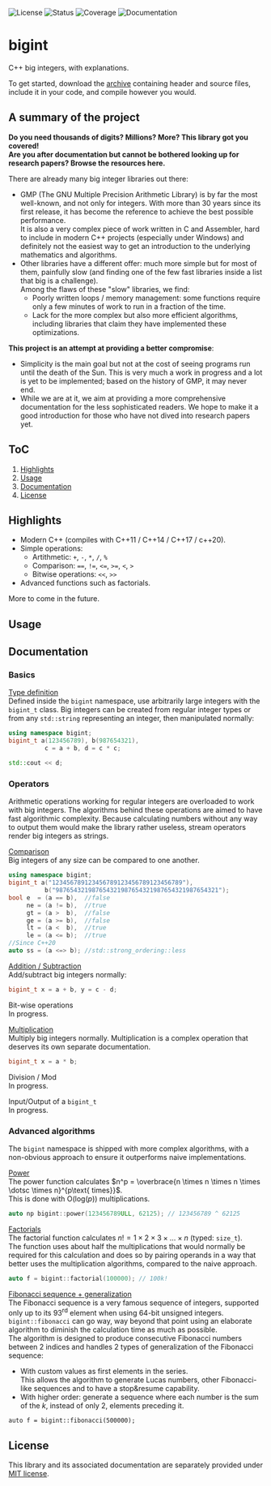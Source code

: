 ![License](https://img.shields.io/badge/License-MIT-blue)
![Status](https://img.shields.io/badge/Status-alpha_release-lightgray)
![Coverage](https://img.shields.io/badge/Coverage-100%25-limegreen)
![Documentation](https://img.shields.io/badge/Documentation-In_progress-orange)

# bigint

C++ big integers, with explanations.

To get started, download the [archive](https://github.com/AtmoFX/bigint/blob/master/source/bigint.zip) containing header and source files, include it in your code, and compile however you would.

## A summary of the project

**Do you need thousands of digits? Millions? More? This library got you covered!<br/>
Are you after documentation but cannot be bothered looking up for research papers? Browse the resources here.**

There are already many big integer libraries out there:

- GMP (The GNU Multiple Precision Arithmetic Library) is by far the most well-known, and not only for integers.
With more than 30 years since its first release, it has become the reference to achieve the best possible performance.<br/>
It is also a very complex piece of work written in C and Assembler, hard to include in modern C++ projects (especially under Windows) and definitely not the easiest way to get an introduction to the underlying mathematics and algorithms.
- Other libraries have a different offer: much more simple but for most of them, painfully slow (and finding one of the few fast libraries inside a list that big is a challenge).<br/>
Among the flaws of these "slow" libraries, we find:
   - Poorly written loops / memory management: some functions require only a few minutes of work to run in a fraction of the time.
   - Lack for the more complex but also more efficient algorithms, including libraries that claim they have implemented these optimizations.

**This project is an attempt at providing a better compromise**:<br/>
 - Simplicity is the main goal but not at the cost of seeing programs run until the death of the Sun. This is very much a work in progress and a lot is yet to be implemented; based on the history of GMP, it may never end.
 - While we are at it, we aim at providing a more comprehensive documentation for the less sophisticated readers. We hope to make it a good introduction for those who have not dived into research papers yet.

## ToC

1. [Highlights](.#Highlights)
1. [Usage](.#Usage)
1. [Documentation](.#Documentation)
1. [License](.#License) 

## Highlights

- Modern C++ (compiles with C++11 / C++14 / C++17 / c++20).
- Simple operations:  
  - Artithmetic: `+`, `-`, `*`, `/`, `%`
  - Comparison: `==`, `!=`, `<=`, `>=`, `<`, `>`
  - Bitwise operations: `<<`, `>>`
- Advanced functions such as factorials.

More to come in the future.

## Usage

## Documentation

### Basics

[Type definition](https://github.com/AtmoFX/bigint/blob/master/documentation/basics.md)<br/>
Defined inside the `bigint` namespace, use arbitrarily large integers with the `bigint_t` class.
Big integers can be created from regular integer types or from any `std::string` representing an integer, then manipulated normally:
```c++
using namespace bigint;
bigint_t a(123456789), b(987654321),
          c = a + b, d = c * c;

std::cout << d;
```

### Operators

 Arithmetic operations working for regular integers are overloaded to work with big integers. The algorithms behind these operations are aimed to have fast algorithmic complexity. 
 Because calculating numbers without any way to output them would make the library rather useless, stream operators render big integers as strings.

[Comparison](https://github.com/AtmoFX/bigint/blob/master/documentation/comparison.md)<br/>
Big integers of any size can be compared to one another.
```c++
using namespace bigint;
bigint_t a("123456789123456789123456789123456789"),
          b("987654321987654321987654321987654321987654321");
bool e  = (a == b),  //false
     ne = (a != b),  //true
     gt = (a >  b),  //false
     ge = (a >= b),  //false
     lt = (a <  b),  //true
     le = (a <= b);  //true
//Since C++20
auto ss = (a <=> b); //std::strong_ordering::less
```

[Addition / Subtraction](https://github.com/AtmoFX/bigint/blob/master/documentation/addition_subtraction.md)<br/>
Add/subtract big integers normally:
```c++
bigint_t x = a + b, y = c - d;
```

Bit-wise operations<br/>
In progress.

[Multiplication](https://github.com/AtmoFX/bigint/blob/master/documentation/multiplication.md)<br/>
Multiply big integers normally. Multiplication is a complex operation that deserves its own separate documentation.
```c++
bigint_t x = a * b;
```

Division / Mod<br/>
In progress.

Input/Output of a `bigint_t`<br/>
In progress.
 
 ### Advanced algorithms

 The `bigint` namespace is shipped with more complex algorithms, with a non-obvious approach to ensure it outperforms naive implementations.

[Power](https://github.com/AtmoFX/bigint/blob/master/documentation/power.md)<br/>
The power function calculates $n^p = \overbrace{n \times n \times n \times \dotsc \times n}^{p\text{ times}}$.<br/>
This is done with $\text{O}(\text{log}(p))$ multiplications.
```c++
auto np bigint::power(123456789ULL, 62125); // 123456789 ^ 62125 
```

[Factorials](https://github.com/AtmoFX/bigint/blob/master/documentation/factorial.md)<br/>
The factorial function calculates $n! = 1 \times 2 \times 3 \times \dotsc \times n$ (typed: `size_t`).<br/>
The function uses about half the multiplications that would normally be required for this calculation and does so by pairing operands in a way that better uses the multiplication algorithms, compared to the naive approach.
```c++
auto f = bigint::factorial(100000); // 100k!
```

[Fibonacci sequence + generalization](https://github.com/AtmoFX/bigint/blob/master/documentation/fibonacci.md)<br/>
The Fibonacci sequence is a very famous sequence of integers, supported only up to its 93<sup>rd</sup> element when using 64-bit unsigned integers. `bigint::fibonacci` can go way, way beyond that point using an elaborate algorithm to diminish the calculation time as much as possible.<br/>
The algorithm is designed to produce consecutive Fibonacci numbers between 2 indices and handles 2 types of generalization of the Fibonacci sequence:
  - With custom values as first elements in the series.<br/>
  This allows the algorithm to generate Lucas numbers, other Fibonacci-like sequences and to have a stop&resume capability.
  - With higher order: generate a sequence where each number is the sum of the $k$, instead of only 2, elements preceding it.

```c+
auto f = bigint::fibonacci(500000);
```

## License

This library and its associated documentation are separately provided under [MIT license](https://github.com/AtmoFX/bigint/blob/master/License.md).
